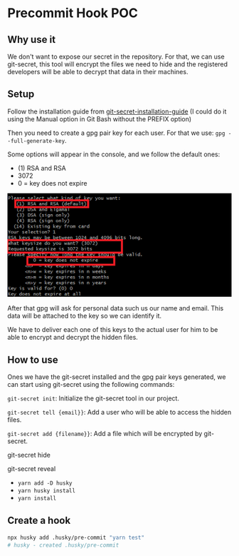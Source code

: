 # Precommit Hook POC

## Why use it

We don't want to expose our secret in the repository. For that, we can use git-secret, this tool will encrypt the files we need to hide and the registered developers will be able to decrypt that data in their machines.

## Setup

Follow the installation guide from [git-secret-installation-guide](https://git-secret.io/installation) (I could do it using the Manual option in Git Bash without the PREFIX option)

Then you need to create a gpg pair key for each user. For that we use: `gpg --full-generate-key`. 

Some options will appear in the console, and we follow the default ones: 

* (1) RSA and RSA
* 3072
* 0 = key does not expire

![img_1.png](img_1.png)

After that gpg will ask for personal data such us our name and email. This data will be attached to the key so we can identify it.

We have to deliver each one of this keys to the actual user for him to be able to encrypt and decrypt the hidden files.

## How to use

Ones we have the git-secret installed and the gpg pair keys generated, we can start using git-secret using the following commands:

`git-secret init`: Initialize the git-secret tool in our project.

`git-secret tell {email}}`: Add a user who will be able to access the hidden files.

`git-secret add {filename}}`: Add a file which will be encrypted by git-secret.

git-secret hide

git-secret reveal

* `yarn add -D husky`
* `yarn husky install`
* `yarn install`

## Create a hook

```sh
npx husky add .husky/pre-commit "yarn test"
# husky - created .husky/pre-commit
```
